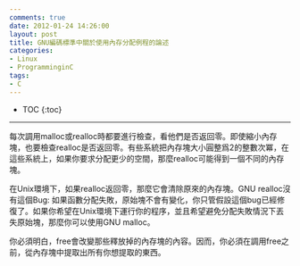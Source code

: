 ```yaml
---
comments: true
date: 2012-01-24 14:26:00
layout: post
title: GNU編碼標準中關於使用內存分配例程的論述
categories:
- Linux
- ProgramminginC
tags:
- C
---
```



* TOC
{:toc}
<hr/>
每次調用malloc或realloc時都要進行檢查，看他們是否返回零。即使縮小內存塊，也要檢查realloc是否返回零。有些系統把內存塊大小圓整爲2的整數次冪，在這些系統上，如果你要求分配更少的空間，那麼realloc可能得到一個不同的內存塊。

在Unix環境下，如果realloc返回零，那麼它會清除原來的內存塊。GNU realloc沒有這個Bug: 如果函數分配失敗，原始塊不會有變化，你只管假設這個bug已經修復了。如果你希望在Unix環境下運行你的程序，並且希望避免分配失敗情況下丟失原始塊，那麼你可以使用GNU malloc。  


你必須明白，free會改變那些釋放掉的內存塊的內容。因而，你必須在調用free之前，從內存塊中提取出所有你想提取的東西。  


